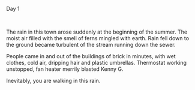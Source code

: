 Day 1

 

The rain in this town arose suddenly at the beginning of the summer. The moist air filled with the smell of ferns mingled with earth. Rain fell down to the ground became turbulent of the stream running down the sewer.

People came in and out of the buildings of brick in minutes, with wet clothes, cold air, dripping hair and plastic umbrellas. Thermostat working unstopped, fan heater merrily blasted Kenny G. 

Inevitably, you are walking in this rain.


